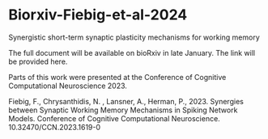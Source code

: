 # Biorxiv-Fiebig-et-al-2024
Synergistic short-term synaptic plasticity mechanisms for working memory

The full document will be available on bioRxiv in late January. The link will be provided here.

Parts of this work were presented at the Conference of Cognitive Computational Neuroscience 2023.

Fiebig, F., Chrysanthidis, N. , Lansner, A., Herman, P., 2023. Synergies between Synaptic Working Memory Mechanisms in
Spiking Network Models. Conference of Cognitive Computational Neuroscience. 10.32470/CCN.2023.1619-0
